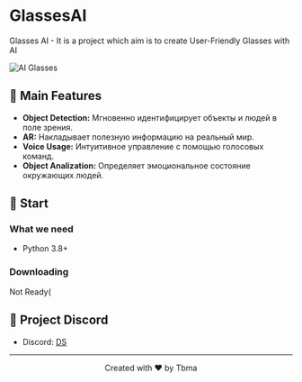 # GlassesAI

Glasses AI - It is a project which aim is to create User-Friendly Glasses with AI

![AI Glasses](https://i.ytimg.com/vi/DeUWe3Nyw6g/maxresdefault.jpg)

## 🌟 Main Features

- **Object Detection:** Мгновенно идентифицирует объекты и людей в поле зрения.
- **AR:** Накладывает полезную информацию на реальный мир.
- **Voice Usage:** Интуитивное управление с помощью голосовых команд.
- **Object Analization:** Определяет эмоциональное состояние окружающих людей.

## 🚀 Start

### What we need

- Python 3.8+
  
### Downloading

Not Ready(

## 🤝 Project Discord

- Discord: [DS](https://discord.gg/eXq95J2Q)
---

<p align="center">
  Created with ❤️ by Tbma
</p>
